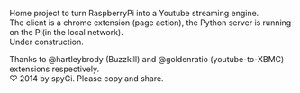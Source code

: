 Home project to turn RaspberryPi into a Youtube streaming engine.  
The client is a chrome extension (page action), the Python server is running on the Pi(in the local network).  
Under construction.

Thanks to @hartleybrody (Buzzkill) and @goldenratio (youtube-to-XBMC) extensions respectively.  
♡  2014 by spyGi. Please copy and share.  
